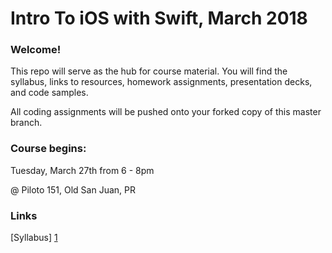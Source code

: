 # Intro To iOS with Swift, March 2018

### Welcome!

This repo will serve as the hub for course material. You will find the syllabus, links to resources, homework assignments, presentation decks, and code samples.

 
All coding assignments will be pushed onto your forked copy of this master branch.

### Course begins:
 Tuesday, March 27th from 6 - 8pm
 
 @ Piloto 151, Old San Juan, PR
 

### Links

[Syllabus] [1]

[1]: https://docs.google.com/document/d/1HDsuC9Kx7Dh-omGM8CBEPDtp62GqN48sbqteTnljG3A/edit?usp=sharing
